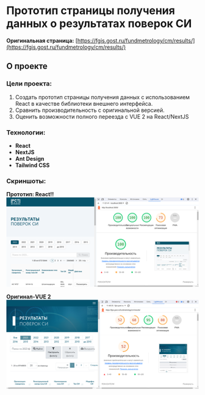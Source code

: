 # Прототип страницы получения данных о результатах поверок СИ

**Оригинальная страница:** [https://fgis.gost.ru/fundmetrology/cm/results/](https://fgis.gost.ru/fundmetrology/cm/results/)
## О проекте
### Цели проекта:
 1. Создать прототип страницы получения данных с использованием React в
        качестве библиотеки внешнего интерфейса.        
 2. Сравнить производительность с оригинальной версией.
 3. Оценить возможности полного переезда с VUE 2 на React/NextJS

### Технологии:

 - **React**
 - **NextJS**
 - **Ant Design**
 - **Tailwind CSS**
 
 ### Скриншоты:
 **Прототип: React!!**
![React](https://github.com/Yusipower/rst-ssr/raw/main/public/react.png)

 **Оригинал-VUE 2**![Vue-2](https://github.com/Yusipower/rst-ssr/raw/main/public//vue-2.png)
